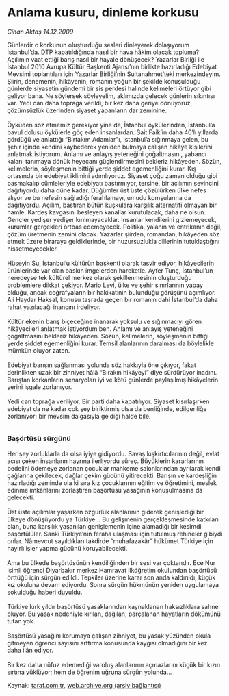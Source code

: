 # Anlama kusuru, dinleme korkusu

*Cihan Aktaş 14.12.2009*

<div class="yazi">Günlerdir o korkunun oluşturduğu sesleri dinleyerek dolaşıyorum İstanbul’da. DTP kapatıldığında nasıl bir hava hâkim olacak topluma? Açılımın vaat ettiği barış nasıl bir hayale dönüşecek? Yazarlar Birliği ile İstanbul 2010 Avrupa Kültür Başkenti Ajansı’nın birlikte hazırladığı Edebiyat Mevsimi toplantıları için Yazarlar Birliği’nin Sultanahmet’teki merkezindeyim. Şiirin, denemenin, hikâyenin, romanın yoğun bir şekilde konuşulduğu günlerde siyasetin gündemi bir sis perdesi halinde kelimeleri örtüyor gibi geliyor bana. Ne söylersek söyleyelim, aklımızda gelecek günlerin sıkıntısı var. Yedi can daha toprağa verildi, bir kez daha geriye dönüyoruz, çözümsüzlük üzerinden siyaset yapanların dar zeminine. <br/><br/>Öyküden söz etmemiz gerekiyor yine de, İstanbul öykülerinden, İstanbul’a bavul dolusu öykülerle göç eden insanlardan. Sait Faik’in daha 40’lı yıllarda gördüğü ve anlattığı “Birtakım Adamlar”ı, İstanbul’a sığınmaya gelen, bu şehir içinde kendini kaybederek yeniden bulmaya çalışan hikâye kişilerini anlatmak istiyorum. Anlamı ve anlayış yeteneğini çoğaltmasını, yabancı kalanı tanımaya dönük heyecanı güçlendirmesini bekleriz hikâyeden. Sözün, kelimelerin, söyleşmenin bittiği yerde şiddet egemenliğini kurar. Kış ortasında bir edebiyat iklimini adımlıyoruz. Siyaset çoğu zaman olduğu gibi basmakalıp cümleleriyle edebiyatı bastırmıyor, tersine, bir açılımın sevincini dağıtıyordu daha düne kadar. Düğümler üst üste çözülürken ülke nefes alıyor ve bu nefesin sağladığı ferahlamayı, umudu komşularına da dağıtıyordu. Açılım, bastıran bütün kuşkulara karşılık alternatifi olmayan bir hamle. Kardeş kavgasını besleyen kanallar kurutulacak, daha ne olsun. Gençler yedişer yedişer kırılmayacaklar. İnsanlar kendilerini gizlemeyecek, kurumlar gerçekleri örtbas edemeyecek. Politika, yalanın ve entrikanın değil, çözüm üretmenin zemini olacak. Yazarlar şiirden, romandan, hikâyeden söz etmek üzere biraraya geldiklerinde, bir huzursuzlukla dillerinin tutuklaştığını hissetmeyecekler. <br/><br/>Hüseyin Su, İstanbul’u kültürün başkenti olarak tasvir ediyor, hikâyecilerin ürünlerinde var olan baskın imgelerden hareketle. Ayfer Tunç, İstanbul’un neredeyse tek kültürel merkez olarak şekillenmesinin oluşturduğu problemlere dikkat çekiyor. Mario Levi, ülke ve şehir sınırlarının yapay olduğu, ancak coğrafyaların bir hakikatinin bulunduğu görüşünü açımlıyor. Ali Haydar Haksal, konusu taşrada geçen bir romanın dahi İstanbul’da daha rahat yazılacağı inancını irdeliyor. <br/><br/>Kültür ekenin barış biçeceğine inanarak yoksulu ve sığınmacıyı gören hikâyecileri anlatmak istiyordum ben. Anlamı ve anlayış yeteneğini çoğaltmasını bekleriz hikâyeden. Sözün, kelimelerin, söyleşmenin bittiği yerde şiddet egemenliğini kurar. Temsil alanlarının daralması da böylelikle mümkün oluyor zaten. <br/><br/>Edebiyat barışın sağlanması yolunda söz hakkıyla öne çıkıyor, fakat derinlikten uzak bir zihniyet hâlâ “Bırakın hikâyeyi” diye sürdürüyor inadını. Barıştan korkanların senaryoları iyi ve kötü günlerde paylaşılmış hikâyelerin yerini işgale zorlanıyor. <br/><br/>Yedi can toprağa veriliyor. Bir parti daha kapatılıyor. Siyaset kısırlaşırken edebiyat da ne kadar çok şey biriktirmiş olsa da benliğinde, edilgenliğe zorlanıyor; bir mevsim dalgasıyla geldiği halde bile. <b><br/><br/><br/><font size="3">Başörtüsü sürgünü</font></b> <br/><br/>Her şey zorluklarla da olsa iyiye gidiyordu. Savaş kışkırtıcılarının değil, evlat acısı çeken insanların hayrına ilerliyordu süreç. Büyüklerin kararlarının bedelini ödemeye zorlanan çocuklar mahkeme salonlarından ayrılarak kendi çağlarına çekilecek, dağlar çekim gücünü yitirecekti. Barışın ve kardeşliğin hazırladığı zeminde ola ki sıra kız çocuklarının eğitim ve öğretimini, meslek edinme imkânlarını zorlaştıran başörtüsü yasağının konuşulmasına da gelecekti. <br/><br/>Üst üste açılımlar yaşarken özgürlük alanlarının giderek genişlediği bir ülkeye dönüşüyordu ya Türkiye... Bu gelişmenin gerçekleşmesinde katkıları olan, buna karşılık yaşanılan genişlemenin içine alamadığı bir kesimdi başörtülüler. Sanki Türkiye’nin feraha ulaşması için tutulmuş rehineler gibiydi onlar. Nâmevcut sayıldıkları takdirde “muhafazakâr” hükümet Türkiye için hayırlı işler yapma gücünü koruyabilecekti. <br/><br/>Ama bu ülkede başörtüsünün kendiliğinden bir sesi var çoktandır. Ece Nur isimli öğrenci Diyarbakır merkez Hamravat ilköğretim okulundan başörtüsü örttüğü için sürgün edildi. Tepkiler üzerine karar son anda kaldırıldı, küçük kız okuluna devam ediyordu. Sonra sürgün hükmünün yeniden uygulamaya sokulduğu haberi duyuldu. <br/><br/>Türkiye kırk yıldır başörtüsü yasaklarından kaynaklanan haksızlıklara sahne oluyor. Bu yasak nedeniyle kırılan, dağılan, parçalanan hayatların dökümünü tutan yok. <br/><br/>Başörtüsü yasağını korumaya çalışan zihniyet, bu yasak yüzünden okula gitmeyen öğrenci sayısını arttırma konusunda kaygısı olmadığını bir kez daha ilân ediyor. <br/><br/>Bir kez daha nüfuz edemediği varoluş alanlarının açmazlarını küçük bir kızın sırtına yüklüyor; hem de öğrenim uğruna sürgün yolunda...
              </div>

Kaynak: [taraf.com.tr](http://taraf.com.tr:80/makale/9026.htm), [web.archive.org (arşiv bağlantısı)](http://web.archive.org/web/20100310061343/http://taraf.com.tr:80/makale/9026.htm)
